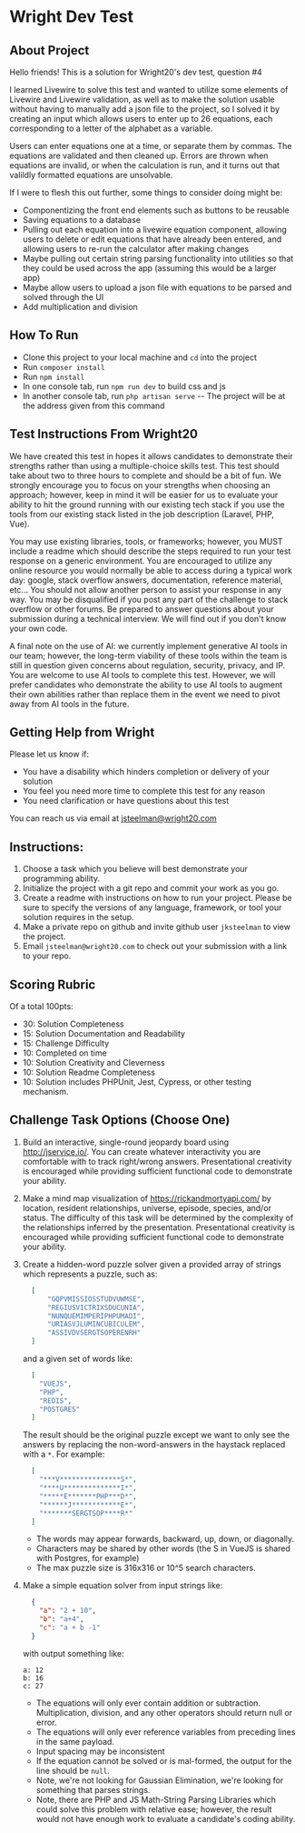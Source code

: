 # Wright Dev Test

## About Project

Hello friends! This is a solution for Wright20's dev test, question #4

I learned Livewire to solve this test and wanted to utilize some elements of Livewire and Livewire validation, as well as to make the solution usable without having to manually add a json file to the project, so I solved it by creating an input which allows users to enter up to 26 equations, each corresponding to a letter of the alphabet as a variable.

Users can enter equations one at a time, or separate them by commas. The equations are validated and then cleaned up. Errors are thrown when equations are invalid, or when the calculation is run, and it turns out that valildly formatted equations are unsolvable.

If I were to flesh this out further, some things to consider doing might be:
- Componentizing the front end elements such as buttons to be reusable
- Saving equations to a database
- Pulling out each equation into a livewire equation component, allowing users to delete or edit equations that have already been entered, and allowing users to re-run the calculator after making changes
- Maybe pulling out certain string parsing functionality into utilities so that they could be used across the app (assuming this would be a larger app)
- Maybe allow users to upload a json file with equations to be parsed and solved through the UI
- Add multiplication and division

## How To Run

- Clone this project to your local machine and `cd` into the project
- Run `composer install`
- Run `npm install`
- In one console tab, run `npm run dev` to build css and js
- In another console tab, run `php artisan serve` -- The project will be at the address given from this command


## Test Instructions From Wright20

We have created this test in hopes it allows candidates to demonstrate their strengths rather than using a
multiple-choice skills test. This test should take about two to three hours to complete and should be a bit of fun. We
strongly encourage you to focus on your strengths when choosing an approach; however, keep in mind it will be easier for
us to evaluate your ability to hit the ground running with our existing tech stack if you use the tools from our
existing stack listed in the job description (Laravel, PHP, Vue).

You may use existing libraries, tools, or frameworks; however, you MUST include a readme which should describe the steps
required to run your test response on a generic environment. You are encouraged to utilize any online resource you would
normally be able to access during a typical work day: google, stack overflow answers, documentation, reference material,
etc... You should not allow another person to assist your response in any way. You may be disqualified if you post any
part of the challenge to stack overflow or other forums. Be prepared to answer questions about your submission during a
technical interview. We will find out if you don't know your own code.

A final note on the use of AI: we currently implement generative AI tools in our team; however, the long-term
viability of these tools within the team is still in question given concerns about regulation, security, privacy, and
IP. You are welcome to use AI tools to complete this test. However, we will prefer candidates who demonstrate the
ability to use AI tools to augment their own abilities rather than replace them in the event we need to pivot away from
AI tools in the future.

Getting Help from Wright
------------------------
Please let us know if:

- You have a disability which hinders completion or delivery of your solution
- You feel you need more time to complete this test for any reason
- You need clarification or have questions about this test

You can reach us via email at jsteelman@wright20.com

Instructions:
------------

1. Choose a task which you believe will best demonstrate your programming ability.
2. Initialize the project with a git repo and commit your work as you go.
3. Create a readme with instructions on how to run your project. Please be sure to specify the versions of any language,
   framework, or tool your solution requires in the setup.
4. Make a private repo on github and invite github user `jksteelman` to view the project.
5. Email `jsteelman@wright20.com` to check out your submission with a link to your repo.

Scoring Rubric
--------------
Of a total 100pts:

- 30: Solution Completeness
- 15: Solution Documentation and Readability
- 15: Challenge Difficulty
- 10: Completed on time
- 10: Solution Creativity and Cleverness
- 10: Solution Readme Completeness
- 10: Solution includes PHPUnit, Jest, Cypress, or other testing mechanism.

Challenge Task Options (Choose One)
----------------------

1. Build an interactive, single-round jeopardy board using http://jservice.io/. You can create whatever interactivity
   you are comfortable with to track right/wrong answers. Presentational creativity is encouraged while providing
   sufficient functional code to demonstrate your ability.

2. Make a mind map visualization of https://rickandmortyapi.com/ by location, resident relationships, universe, episode,
   species, and/or status. The difficulty of this task will be determined by the complexity of the relationships
   inferred by the presentation. Presentational creativity is encouraged while providing sufficient functional code
   to demonstrate your ability.

3. Create a hidden-word puzzle solver given a provided array of strings which represents a puzzle, such as:
     ```json
       [
           "GQPVMISSIOSSTUDVUWMSE",
           "REGIUSVICTRIXSDUCUNIA",
           "NUNQUEMIMPERIPHPUMADI",
           "URIASVJLUMINCUBICULEM",
           "ASSIVDVSERGTSOPERENRH"
       ]
     ```

   and a given set of words like:

     ```json
       [
         "VUEJS",
         "PHP",
         "REDIS",
         "POSTGRES"
       ] 
     ```

   The result should be the original puzzle except we want to only see the answers by replacing the non-word-answers in
   the haystack replaced with a `*`. For example:

     ```json
       [
         "***V***************S*",
         "****U**************I*",
         "*****E*******PHP***D*",
         "******J************E*",
         "*******SERGTSOP****R*"
       ]
     ```
    - The words may appear forwards, backward, up, down, or diagonally.
    - Characters may be shared by other words (the S in VueJS is shared with Postgres, for example)
    - The max puzzle size is 316x316 or 10^5 search characters.

4. Make a simple equation solver from input strings like:
     ```json
       {
         "a": "2 + 10",
         "b": "a+4",
         "c": "a + b -1"
       }
     ```
   with output something like:

       a: 12
       b: 16
       c: 27

    - The equations will only ever contain addition or subtraction. Multiplication, division, and any other
      operators should return null or error.
    - The equations will only ever reference variables from preceding lines in the same payload.
    - Input spacing may be inconsistent
    - If the equation cannot be solved or is mal-formed, the output for the line should be `null`.
    - Note, we're not looking for Gaussian Elimination, we're looking for something that parses strings.
    - Note, there are PHP and JS Math-String Parsing Libraries which could solve this problem with relative ease;
      however, the result would not have enough work to evaluate a candidate's coding ability.   
